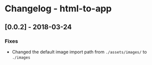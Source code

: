 # Changelog - html-to-app

## [0.0.2] - 2018-03-24

### Fixes

- Changed the default image import path from `./assets/images/` to `./images`
